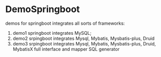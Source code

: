 # DemoSpringboot
demos for springboot integrates all sorts of frameworks:
1. demo1  springboot integrates MySQL;
2. demo2  srpingboot integrates Mysql, Mybatis, Mysbatis-plus, Druid
3. demo3  srpingboot integrates Mysql, Mybatis, Mysbatis-plus, Druid, MybatisX full interface and mapper SQL generator